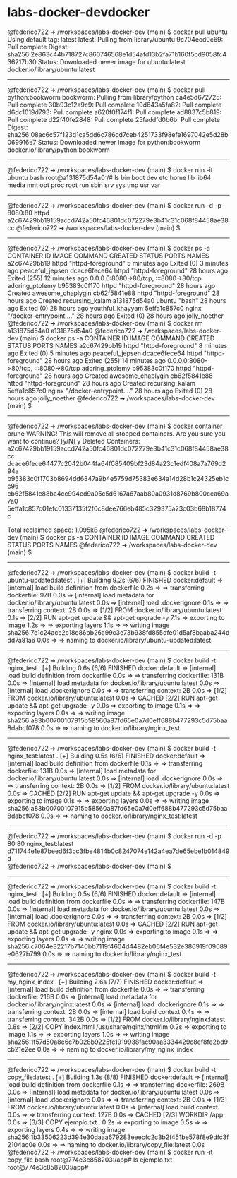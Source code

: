 # labs-docker-devdocker 

@federico722 ➜ /workspaces/labs-docker-dev (main) $ docker pull ubuntu
Using default tag: latest
latest: Pulling from library/ubuntu
9c704ecd0c69: Pull complete 
Digest: sha256:2e863c44b718727c860746568e1d54afd13b2fa71b160f5cd9058fc436217b30
Status: Downloaded newer image for ubuntu:latest
docker.io/library/ubuntu:latest

--------------------------------------------------------------------------------------------------------------


@federico722 ➜ /workspaces/labs-docker-dev (main) $ docker pull python:bookworm 
bookworm: Pulling from library/python
ca4e5d672725: Pull complete 
30b93c12a9c9: Pull complete 
10d643a5fa82: Pull complete 
d6dc1019d793: Pull complete 
a620f0f174f1: Pull complete 
ad8837c5b819: Pull complete 
d22f40fe2848: Pull complete 
25faddfd0b6b: Pull complete 
Digest: sha256:08ac6c57f123d1ca5dd6c786cd7ceb4251733f98efe1697042e5d28b069916e7
Status: Downloaded newer image for python:bookworm
docker.io/library/python:bookworm

--------------------------------------------------------------------------------------------------------------


@federico722 ➜ /workspaces/labs-docker-dev (main) $ docker run -it ubuntu bash
root@a131875d54a0:/# ls
bin  boot  dev  etc  home  lib  lib64  media  mnt  opt  proc  root  run  sbin  srv  sys  tmp  usr  var

--------------------------------------------------------------------------------------------------------------

@federico722 ➜ /workspaces/labs-docker-dev (main) $ docker run -d -p 8080:80 httpd
a2c67429bb19159accd742a50fc46801dc072279e3b41c31c068f84458ae38cc
@federico722 ➜ /workspaces/labs-docker-dev (main) $ 

--------------------------------------------------------------------------------------------------------------

@federico722 ➜ /workspaces/labs-docker-dev (main) $ docker ps -a
CONTAINER ID   IMAGE     COMMAND                  CREATED         STATUS                        PORTS                                   NAMES
a2c67429bb19   httpd     "httpd-foreground"       5 minutes ago   Exited (0) 3 minutes ago                                              peaceful_jepsen
dcace6fece64   httpd     "httpd-foreground"       28 hours ago    Exited (255) 12 minutes ago   0.0.0.0:8080->80/tcp, :::8080->80/tcp   adoring_ptolemy
b95383c0f170   httpd     "httpd-foreground"       28 hours ago    Created                                                               awesome_chaplygin
cb62f5841e88   httpd     "httpd-foreground"       28 hours ago    Created                                                               recursing_kalam
a131875d54a0   ubuntu    "bash"                   28 hours ago    Exited (0) 28 hours ago                                               youthful_khayyam
5effa1c857c0   nginx     "/docker-entrypoint.…"   28 hours ago    Exited (0) 28 hours ago                                               jolly_noether
@federico722 ➜ /workspaces/labs-docker-dev (main) $ docker rm a131875d54a0
a131875d54a0
@federico722 ➜ /workspaces/labs-docker-dev (main) $ docker ps -a
CONTAINER ID   IMAGE     COMMAND                  CREATED         STATUS                        PORTS                                   NAMES
a2c67429bb19   httpd     "httpd-foreground"       8 minutes ago   Exited (0) 5 minutes ago                                              peaceful_jepsen
dcace6fece64   httpd     "httpd-foreground"       28 hours ago    Exited (255) 14 minutes ago   0.0.0.0:8080->80/tcp, :::8080->80/tcp   adoring_ptolemy
b95383c0f170   httpd     "httpd-foreground"       28 hours ago    Created                                                               awesome_chaplygin
cb62f5841e88   httpd     "httpd-foreground"       28 hours ago    Created                                                               recursing_kalam
5effa1c857c0   nginx     "/docker-entrypoint.…"   28 hours ago    Exited (0) 28 hours ago                                               jolly_noether
@federico722 ➜ /workspaces/labs-docker-dev (main) $ 

--------------------------------------------------------------------------------------------------------------

@federico722 ➜ /workspaces/labs-docker-dev (main) $ docker container prune
WARNING! This will remove all stopped containers.
Are you sure you want to continue? [y/N] y
Deleted Containers:
a2c67429bb19159accd742a50fc46801dc072279e3b41c31c068f84458ae38cc
dcace6fece64477c2042b044fa64f085409bf23d84a23c1edf408a7a769d294a
b95383c0f1703b8694dd6847a9b4e5759d75383e634a14d28b1c24325eb1cc96
cb62f5841e88ba4cc994ed9a05c5d6167a67aab80a0931d8769b800cca69a7a0
5effa1c857c01efc01337135f2f0c8dee766eb485c329375a23c03b68b18774c

Total reclaimed space: 1.095kB
@federico722 ➜ /workspaces/labs-docker-dev (main) $ docker ps -a
CONTAINER ID   IMAGE     COMMAND   CREATED   STATUS    PORTS     NAMES
@federico722 ➜ /workspaces/labs-docker-dev (main) $ 

--------------------------------------------------------------------------------------------------------------

@federico722 ➜ /workspaces/labs-docker-dev (main) $ docker build -t ubuntu-updated:latest .
[+] Building 9.2s (6/6) FINISHED                                                                                                                                       docker:default
 => [internal] load build definition from dockerfile                                                                                                                             0.2s
 => => transferring dockerfile: 97B                                                                                                                                              0.0s
 => [internal] load metadata for docker.io/library/ubuntu:latest                                                                                                                 0.0s
 => [internal] load .dockerignore                                                                                                                                                0.1s
 => => transferring context: 2B                                                                                                                                                  0.0s
 => [1/2] FROM docker.io/library/ubuntu:latest                                                                                                                                   0.1s
 => [2/2] RUN apt-get update && apt-get upgrade -y                                                                                                                               7.1s
 => exporting to image                                                                                                                                                           1.2s 
 => => exporting layers                                                                                                                                                          1.1s 
 => => writing image sha256:7e1c24ace2c18e86bb26a99c3e73b938fd855dfe01d5af8baaba244ddd7a81a6                                                                                     0.0s 
 => => naming to docker.io/library/ubuntu-updated:latest  

--------------------------------------------------------------------------------------------------------------

@federico722 ➜ /workspaces/labs-docker-dev (main) $ docker build -t nginx_test . 
[+] Building 0.6s (6/6) FINISHED                                                                                                                                       docker:default
 => [internal] load build definition from dockerfile                                                                                                                             0.0s
 => => transferring dockerfile: 131B                                                                                                                                             0.0s
 => [internal] load metadata for docker.io/library/ubuntu:latest                                                                                                                 0.0s
 => [internal] load .dockerignore                                                                                                                                                0.0s
 => => transferring context: 2B                                                                                                                                                  0.0s
 => [1/2] FROM docker.io/library/ubuntu:latest                                                                                                                                   0.0s
 => CACHED [2/2] RUN apt-get update && apt-get upgrade -y                                                                                                                        0.0s
 => exporting to image                                                                                                                                                           0.1s
 => => exporting layers                                                                                                                                                          0.0s
 => => writing image sha256:a83b00700107915b58560a87fd65e0a7d0eff688b477293c5d75baa8dabcf078                                                                                     0.0s
 => => naming to docker.io/library/nginx_test     

--------------------------------------------------------------------------------------------------------------

 
 @federico722 ➜ /workspaces/labs-docker-dev (main) $ docker build -t nginx_test:latest .
[+] Building 0.5s (6/6) FINISHED                                                                                                                                       docker:default
 => [internal] load build definition from dockerfile                                                                                                                             0.1s
 => => transferring dockerfile: 131B                                                                                                                                             0.0s
 => [internal] load metadata for docker.io/library/ubuntu:latest                                                                                                                 0.0s
 => [internal] load .dockerignore                                                                                                                                                0.0s
 => => transferring context: 2B                                                                                                                                                  0.0s
 => [1/2] FROM docker.io/library/ubuntu:latest                                                                                                                                   0.0s
 => CACHED [2/2] RUN apt-get update && apt-get upgrade -y                                                                                                                        0.0s
 => exporting to image                                                                                                                                                           0.1s
 => => exporting layers                                                                                                                                                          0.0s
 => => writing image sha256:a83b00700107915b58560a87fd65e0a7d0eff688b477293c5d75baa8dabcf078                                                                                     0.0s
 => => naming to docker.io/library/nginx_test:latest   


--------------------------------------------------------------------------------------------------------------


@federico722 ➜ /workspaces/labs-docker-dev (main) $ docker run -d -p 80:80 nginx_test:latest                                                                                          
d711744e1e87beed6f3cc3fbe4814b0c8247074e142a4ea7de65ebe1b014849d                                                                                                                      
@federico722 ➜ /workspaces/labs-docker-dev (main) $ 

--------------------------------------------------------------------------------------------------------------

@federico722 ➜ /workspaces/labs-docker-dev (main) $ docker build -t nginx_test .
[+] Building 0.5s (6/6) FINISHED                                                                                                                                       docker:default
 => [internal] load build definition from dockerfile                                                                                                                             0.0s
 => => transferring dockerfile: 147B                                                                                                                                             0.0s
 => [internal] load metadata for docker.io/library/ubuntu:latest                                                                                                                 0.0s
 => [internal] load .dockerignore                                                                                                                                                0.0s
 => => transferring context: 2B                                                                                                                                                  0.0s
 => [1/2] FROM docker.io/library/ubuntu:latest                                                                                                                                   0.0s
 => CACHED [2/2] RUN apt-get update && apt-get upgrade -y nginx                                                                                                                  0.0s
 => exporting to image                                                                                                                                                           0.1s
 => => exporting layers                                                                                                                                                          0.0s
 => => writing image sha256:c7064e32217b7140bb7119f4604d4482eb06f4e532e386919f09089e0627b799                                                                                     0.0s
 => => naming to docker.io/library/nginx_test     

--------------------------------------------------------------------------------------------------------------


 @federico722 ➜ /workspaces/labs-docker-dev (main) $ docker build -t  my_nginx_index .
[+] Building 2.6s (7/7) FINISHED                                                                                                                                       docker:default
 => [internal] load build definition from dockerfile                                                                                                                             0.0s
 => => transferring dockerfile: 216B                                                                                                                                             0.0s
 => [internal] load metadata for docker.io/library/nginx:latest                                                                                                                  0.0s
 => [internal] load .dockerignore                                                                                                                                                0.1s
 => => transferring context: 2B                                                                                                                                                  0.0s
 => [internal] load build context                                                                                                                                                0.4s
 => => transferring context: 342B                                                                                                                                                0.0s
 => [1/2] FROM docker.io/library/nginx:latest                                                                                                                                    0.8s
 => [2/2] COPY index.html /usr/share/nginx/html/im                                                                                                                               0.2s
 => exporting to image                                                                                                                                                           1.1s
 => => exporting layers                                                                                                                                                          1.0s
 => => writing image sha256:1f57d50a8e6c7b028b9225fc1919938fac90aa3334429c8ef8fe2bd9cb21e2ee                                                                                     0.0s
 => => naming to docker.io/library/my_nginx_index    

--------------------------------------------------------------------------------------------------------------

@federico722 ➜ /workspaces/labs-docker-dev (main) $ docker build -t copy_file:latest .
[+] Building 1.3s (8/8) FINISHED                                                                                                                                       docker:default
 => [internal] load build definition from dockerfile                                                                                                                             0.1s
 => => transferring dockerfile: 269B                                                                                                                                             0.0s
 => [internal] load metadata for docker.io/library/ubuntu:latest                                                                                                                 0.0s
 => [internal] load .dockerignore                                                                                                                                                0.0s
 => => transferring context: 2B                                                                                                                                                  0.0s
 => [1/3] FROM docker.io/library/ubuntu:latest                                                                                                                                   0.0s
 => [internal] load build context                                                                                                                                                0.0s
 => => transferring context: 127B                                                                                                                                                0.0s
 => CACHED [2/3] WORKDIR /app                                                                                                                                                    0.0s
 => [3/3] COPY ejemplo.txt .                                                                                                                                                     0.2s
 => exporting to image                                                                                                                                                           0.5s
 => => exporting layers                                                                                                                                                          0.4s
 => => writing image sha256:1b33506223d394e30daaa679283eeecfc2c3b2f451be578f8e9dfc3f2104ac0e                                                                                     0.0s
 => => naming to docker.io/library/copy_file:latest                                                                                                                              0.0s
@federico722 ➜ /workspaces/labs-docker-dev (main) $ docker run -it copy_file bash
root@774e3c858203:/app# ls
ejemplo.txt
root@774e3c858203:/app# 



